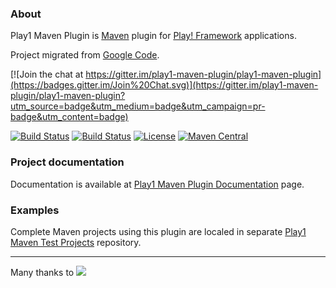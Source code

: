 ### About

Play1 Maven Plugin is [Maven](http://maven.apache.org) plugin for [Play! Framework](http://www.playframework.org) applications.

Project migrated from [Google Code](https://code.google.com/p/maven-play-plugin/).

[![Join the chat at https://gitter.im/play1-maven-plugin/play1-maven-plugin](https://badges.gitter.im/Join%20Chat.svg)](https://gitter.im/play1-maven-plugin/play1-maven-plugin?utm_source=badge&utm_medium=badge&utm_campaign=pr-badge&utm_content=badge)

[![Build Status](https://travis-ci.org/play1-maven-plugin/play1-maven-plugin.png?branch=master)](https://travis-ci.org/play1-maven-plugin/play1-maven-plugin)
[![Build Status](https://circleci.com/gh/play1-maven-plugin/play1-maven-plugin/tree/master.svg?&style=shield)](https://circleci.com/gh/play1-maven-plugin/play1-maven-plugin)
[![License](http://img.shields.io/:license-Apache%202-red.svg)](http://www.apache.org/licenses/LICENSE-2.0.txt)
[![Maven Central](https://maven-badges.herokuapp.com/maven-central/com.google.code.maven-play-plugin/play-maven-plugin/badge.png?style=flat)](http://search.maven.org/#search|ga|1|g%3A%22com.google.code.maven-play-plugin%22%20AND%20a%3A%22play-maven-plugin%22)

### Project documentation

Documentation is available at [Play1 Maven Plugin Documentation](https://play1-maven-plugin.github.io/) page.

### Examples

Complete Maven projects using this plugin are localed in separate [Play1 Maven Test Projects](https://github.com/play1-maven-plugin/play1-maven-test-projects) repository.

<hr>

Many thanks to [<img src='http://maven-play-plugin.googlecode.com/svn/wiki/images/jprofiler.png' />](http://www.ej-technologies.com/products/jprofiler/overview.html)<a href=''></a>
